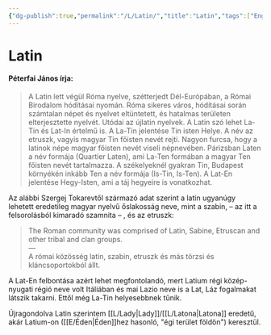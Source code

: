 ```yaml
---
{"dg-publish":true,"permalink":"/L/Latin/","title":"Latin","tags":["Englishtexttranslated"],"created":"2024-05-07T21:44","updated":"2025-05-03T11:04"}
---
```



# Latin

#### Péterfai János írja:

> A Latin lett végül Róma nyelve, szétterjedt Dél-Európában, a Római Birodalom hódításai nyomán. Róma sikeres város, hódításai során számtalan népet és nyelvet eltüntetett, és hatalmas területen elterjesztette nyelvét. Utódai az újlatin nyelvek. A Latin szó lehet La-Tin és Lat-In értelmű is. A La-Tin jelentése Tin isten Helye. A név az etruszk, vagyis magyar Tin főisten nevét rejti. Nagyon furcsa, hogy a latinok népe magyar főisten nevét viseli népnevében. Párizsban Laten a név formája (Quartier Laten), ami La-Ten formában a magyar Ten főisten nevét tartalmazza. A székelyeknél gyakran Tin, Budapest környékén inkább Ten a név formája (Is-Tin, Is-Ten). A Lat-En jelentése Hegy-Isten, ami a táj hegyeire is vonatkozhat.  

Az alábbi Szergej Tokarevtől származó adat szerint a latin ugyanúgy lehetett eredetileg magyar nyelvű őslakosság neve, mint a szabin, – az itt a felsorolásból kimaradó szamnita – , és az etruszk:  
> The Roman community was comprised of Latin, Sabine, Etruscan and other tribal and clan groups.  
> —  
> A római közösség latin, szabin, etruszk és más törzsi és kláncsoportokból állt.  

A Lat-En felbontása azért lehet megfontolandó, mert Latium régi közép-nyugati régió neve volt Itáliában és mai Lazio neve is a Lat, Láz fogalmakat látszik takarni. Ettől még La-Tin helyesebbnek tűnik.  

Újragondolva Latin szerintem [[L/Lady\|Lady]]/[[L/Latona\|Latona]] eredetű, akár Latium-on ([[E/Éden\|Éden]]hez hasonló, "égi terület földön") keresztül.  